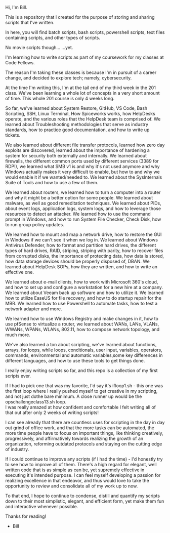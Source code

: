 Hi, I'm Bill.

This is a repository that I created for the purpose of storing and sharing scripts that I've written.

In here, you will find batch scripts, bash scripts, powershell scripts, text files containing scripts,
and other types of scripts.  

No movie scripts though...
...yet.

I'm learning how to write scripts as part of my coursework for my classes at Code Fellows. 

The reason I'm taking these classes is because I'm in pursuit of a career change, and decided 
to explore tech; namely, cybersecurity.


At the time I'm writing this, I'm at the tail end of my third week in the 201 class.
We've been learning a whole lot of concepts in a very short amount of time.
This whole 201 course is only 4 weeks long.

So far, we've learned about System Restore, GitHub, VS Code, Bash Scripting, SSH, Linux Terminal, 
How Spiceworks works, how HelpDesks operate, and the various roles that the HelpDesk team is comprised of.
We learned about Troubleshooting methodologies that serve as industry standards, how to practice good documentation, 
and how to write up tickets.  

We also learned about different file transfer protocols, learned how zero day exploits
are discovered, learned about the importance of hardening a system for security both externally and internally. 
We learned about firewalls, the different common ports used by different services (3389 for RDP!), we learned what 
SMB v1 is and why it's not used anymore and why Windows actually makes it very difficult to enable, but how to and why 
we would enable it if we wanted/needed to. We learned about the SysInternals Suite of Tools and how to use a few of them.


We learned about routers, we learned how to turn a computer into a router and why it might be a better option for 
some people. We learned about malware, as well as good remeditation techniques. We learned about PIDs, about event logs, 
application logs, system logs, and how to leverage those resources to detect an attacker.  We learned how to use the
command prompt in Windows, and how to run System File Checker, Check Disk, how to run group policy updates. 

We learned how to mount and map a network drive, how to restore the GUI in Windows if we can't see it when we log in.
We learned about Windows Antivirus Defender, how to format and partition hard drives, the different types of hard
drives, RAID, striping, striping with parity, how to recover files from corrupted disks, the importance of protecting
data, how data is stored, how data storage devices should be properly disposed of, DBAN. We learned about HelpDesk
SOPs, how they are written, and how to write an effective one.  

We learned about e-mail clients, how to work with  Microsoft 360's cloud, and how to set up and configure a workstation 
for a new hire at a company. We learned about Veeam back up software and how to utilize it. We learned how to utilize 
EaseUS for file recovery, and how to do startup repair for the MBR. We learned how to use Powershell to automate tasks, 
how to test a network adapter and more. 

We learned how to use Windows Registry and make changes in it, how to use pfSense to virtualize a router, we learned
about WANs, LANs, VLANs, WWANs, WPANs, WLANs, 802.11, how to compose network topology, and much more.

We've also learned a ton about scripting, we've learned about functions, arrays, for loops, while loops, conditionals, 
user input, variables, operators, commands, environmental and automatic variables,some key differences in different languages,
and how to use these tools to get things done. 

I really enjoy writing scripts so far, and this repo is a collection of my first scripts ever.

If I had to pick one that was my favorite, I'd say it's ifloop1.sh - this one was the first loop where I really pushed myself 
to get creative in my scripting, and not just dothe bare minimum.  A close runner up would be the opschallengeclass13.sh loop.  
I was really amazed at how confident and comfortable I felt writing all of that out after only 2 weeks of writing scripts!

I can see already that there are countless uses for scripting in the day in day out grind of office work, and that the more
tasks can be automated, the more time people have to focus on important things, like thinking creatively, progressively, 
and affirmatively towards realizing the growth of an organization, reforming outdated protocols and staying on the cutting 
edge of industry. 

If I could continue to improve any scripts (if I had the time) - I'd honestly try to see how to improve all of them.
There's a high regard for elegant, well written code that is as simple as can be, yet supremely effective in executing
it's intended purpose. I can feel myself developing a passion for realizing excellence in that endeavor, and thus
would love to take the opportunity to review and consolidate all of my work up to now.

To that end, I hope to continue to condense, distill and quantify my scripts down to their most simplistic, elegant, and 
efficient form, yet make them fun and interactive whenever possible. 

Thanks for reading!

- Bill


